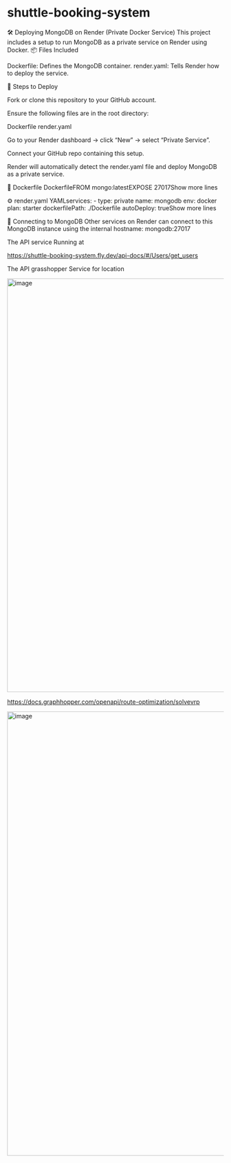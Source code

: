 # shuttle-booking-system

🛠️ Deploying MongoDB on Render (Private Docker Service)
This project includes a setup to run MongoDB as a private service on Render using Docker.
📦 Files Included

Dockerfile: Defines the MongoDB container.
render.yaml: Tells Render how to deploy the service.


🚀 Steps to Deploy


Fork or clone this repository to your GitHub account.


Ensure the following files are in the root directory:

Dockerfile
render.yaml



Go to your Render dashboard → click “New” → select “Private Service”.


Connect your GitHub repo containing this setup.


Render will automatically detect the render.yaml file and deploy MongoDB as a private service.



🧱 Dockerfile
DockerfileFROM mongo:latestEXPOSE 27017Show more lines

⚙️ render.yaml
YAMLservices:  - type: private    name: mongodb    env: docker    plan: starter    dockerfilePath: ./Dockerfile    autoDeploy: trueShow more lines

🔗 Connecting to MongoDB
Other services on Render can connect to this MongoDB instance using the internal hostname:
mongodb:27017

The API  service Running at

https://shuttle-booking-system.fly.dev/api-docs/#/Users/get_users


The API grasshopper Service for location 

<img width="956" height="960" alt="image" src="https://github.com/user-attachments/assets/897b6fa7-0661-47d8-b465-e8e181904284" />


https://docs.graphhopper.com/openapi/route-optimization/solvevrp



<img width="970" height="1031" alt="image" src="https://github.com/user-attachments/assets/487224a6-a07e-4d4b-9823-453c694de3d3" />





